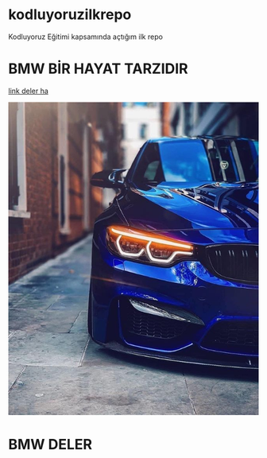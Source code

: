# kodluyoruzilkrepo
Kodluyoruz Eğitimi kapsamında açtığım ilk repo
# BMW BİR HAYAT TARZIDIR

[link deler ha](https://tr.pinterest.com/pin/685039793300818841/)

![bmw](37451981142a75ad4e90b9d0b4ade0cf.jpg)

# BMW DELER
